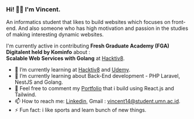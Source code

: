 ### Hi! 👋🏻 I'm Vincent.

An informatics student that likes to build websites which focuses on front-end. And also someone who has high motivation and passion in the studies of making interesting dynamic websites.

I'm currently active in contributing <b>Fresh Graduate Academy (FGA) Digitalent held by Kominfo</b> about : <br>
<b>Scalable Web Services with Golang</b> at <a href="https://github.com/hacktiv8">Hacktiv8</a>.

- 🔭 I’m currently learning at <a href="https://github.com/hacktiv8">Hacktiv8</a> and <a href="https://github.com/udemy">Udemy</a>.
- 🌱 I’m currently learning about Back-End development - PHP Laravel, NestJS and Golang.
- 💬 Feel free to comment my [Portfolio](https://vincentt14.github.io/) that i build using React.js and Tailwind.
- 📫 How to reach me: [Linkedin](https://www.linkedin.com/in/vincent-240775185/), Gmail : vincent14@student.umn.ac.id.
- ⚡ Fun fact: i like sports and learn bunch of new things.
